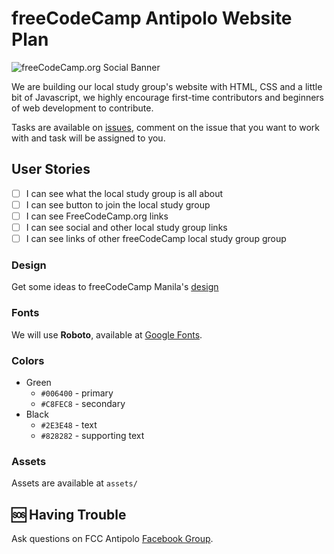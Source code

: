 # freeCodeCamp Antipolo Website Plan

![freeCodeCamp.org Social Banner](https://s3.amazonaws.com/freecodecamp/wide-social-banner.png)

We are building our local study group's website with HTML, CSS and a little bit of Javascript, we highly encourage first-time contributors and beginners of web development to contribute.

Tasks are available on [issues](https://github.com/fccantipolo/fccantipolo.github.io/issues), comment on the issue that you want to work with and task will be assigned to you.

## User Stories

- [ ] I can see what the local study group is all about
- [ ] I can see button to join the local study group
- [ ] I can see FreeCodeCamp.org links
- [ ] I can see social and other local study group links
- [ ] I can see links of other freeCodeCamp local study group group

### Design

Get some ideas to freeCodeCamp Manila's [design](https://www.figma.com/proto/ZDkwUTcrWZvv67wCdnt6Xu/freeCodeCamp-Manila?node-id=47%3A1&scaling=scale-down-width)

### Fonts

We will use **Roboto**, available at [Google Fonts](https://fonts.google.com).


### Colors

- Green
  - `#006400` - primary
  - `#C8FEC8` - secondary
- Black
  - `#2E3E48` - text
  - `#828282` - supporting text

### Assets

Assets are available at `assets/`

## :sos: Having Trouble

Ask questions on FCC Antipolo [Facebook Group](https://web.facebook.com/groups/freeCodeCamp.Antipolo).
